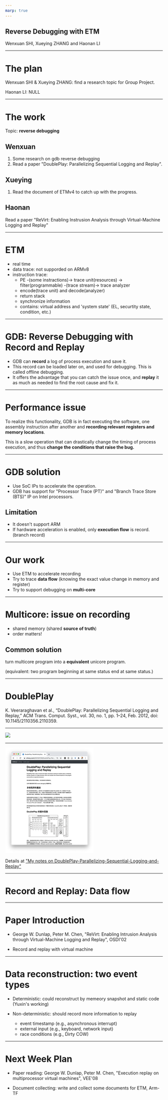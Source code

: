 ```yaml
---
marp: true
---
```


## Reverse Debugging with ETM

Wenxuan SHI, Xueying ZHANG and Haonan LI

---

# The plan

Wenxuan SHI & Xueying ZHANG: find a research topic for Group Project.

Haonan LI: NULL

---

# The work

Topic: **reverse debugging**

## Wenxuan
1. Some research on gdb reverse debugging
2. Read a paper "DoublePlay: Parallelizing Sequential Logging and Replay".

## Xueying
1. Read the document of ETMv4 to catch up with the progress.

## Haonan
Read a paper "ReVirt: Enabling Instrusion Analysis through Virtual-Machine Logging and Replay"

---

# ETM

- real time
- data trace: not supporded on ARMv8
- instruction trace:
  - PE -(some instractions)-> trace unit(resources) -> filter(programmable) -(trace stream)-> trace analyzer
  - encode(trace unit) and decode(analyzer)
  - return stack
  - synchronize information
  - contains: virtual address and 'system state' (EL, securtity state, condition, etc.)

---

# GDB: Reverse Debugging with Record and Replay

- GDB can **record** a log of process execution and save it.
- This record can be loaded later on, and used for debugging. This is called offline debugging.
- It offers the advantage that you can catch the issue once, and **replay** it as much as needed to find the root cause and fix it.

---

# Performance issue

To realize this functionality, GDB is in fact executing the software, one assembly instruction after another and **recording relevant registers and memory locations**.

This is a slow operation that can drastically change the timing of process execution, and thus **change the conditions that raise the bug.**

---

# GDB solution

- Use SoC IPs to accelerate the operation.
- GDB has support for "Processor Trace (PT)" and "Branch Trace Store (BTS)" IP on Intel processors.


## Limitation

- It doesn't support ARM
- If hardware acceleration is enabled, only **execution flow** is record. (branch record)

---

# Our work

- Use ETM to accelerate recording
- Try to trace **data flow** (knowing the exact value change in memory and register)
- Try to support debugging on **multi-core**

---

# Multicore: issue on recording

- shared memory (shared **source of truth**)
- order matters!

## Common solution

turn multicore program into a **equivalent** unicore program.

(equivalent: two program beginning at same status end at same status.)

---

# DoublePlay

K. Veeraraghavan et al., “DoublePlay: Parallelizing Sequential Logging and Replay,” ACM Trans. Comput. Syst., vol. 30, no. 1, pp. 1–24, Feb. 2012, doi: 10.1145/2110356.2110359.

---

![](https://i.loli.net/2021/01/18/uj7FRDfnMeB8VUx.png)

---

![](notes.png)

Details at ["My notes on DoublePlay-Parallelizing-Sequential-Logging-and-Replay"](https://www.whexy.com/2021/01/16/DoublePlay-Parallelizing-Sequential-Logging-and-Replay/)

---

# Record and Replay: Data flow


---

# Paper Introduction

- George W. Dunlap, Peter M. Chen, "ReVirt: Enabling Intrusion Analysis through Virtual-Machine Logging and Replay", OSDI'02

- Record and replay with virtual machine



---

# Data reconstruction: two event types

- Deterministic: could reconstruct by memeory snapshot and static code (Yuxin's working)

- Non-deterministic: should record more information to replay
    - event timestamp (e.g., asynchronous interrupt)
    - external input (e.g., keyboard, network input)
    - race conditions (e.g., Dirty COW)

---

# Next Week Plan

- Paper reading: George W. Dunlap, Peter M. Chen, "Execution replay on multiprocessor virtual machines", VEE'08

- Document collecting: write and collect some documents for ETM, Arm-TF

